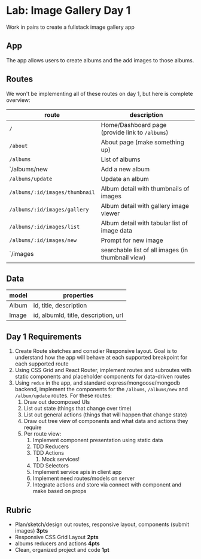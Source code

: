 Lab: Image Gallery Day 1
===

Work in pairs to create a fullstack image gallery app

## App

The app allows users to create albums and the add images to those albums.

## Routes

We won't be implementing all of these routes on day 1, but here is complete overview:

route | description
---|---
`/` | Home/Dashboard page (provide link to `/albums`)
`/about` | About page (make something up)
`/albums` | List of albums
`/albums/new | Add a new album
`/albums/update` | Update an album
`/albums/:id/images/thumbnail` | Album detail with thumbnails of images
`/albums/:id/images/gallery` | Album detail with gallery image viewer
`/albums/:id/images/list` | Album detail with tabular list of image data
`/albums/:id/images/new` | Prompt for new image
`/images | searchable list of all images (in thumbnail view)

## Data

model | properties
---|---
Album | id, title, description
Image | id, albumId, title, description, url


## Day 1 Requirements

1. Create Route sketches and consdier Responsive layout. Goal is to understand how the 
app will behave at each supported breakpoint for each supported route
1. Using CSS Grid and React Router, implement routes and subroutes with static components and 
placeholder components for data-driven routes
1. Using `redux` in the app, and standard express/mongoose/mongodb backend, implement the components
for the `/albums`, `/albums/new` and `/album/update` routes. For these routes:
    1. Draw out decomposed UIs
    1. List out state (things that change over time)
    1. List out general actions (things that will happen that change state)
    1. Draw out tree view of components and what data and actions they require
    1. Per route view:
        1. Implement component presentation using static data
        1. TDD Reducers
        1. TDD Actions
            1. Mock services!
        1. TDD Selectors
        1. Implement service apis in client app
        1. Implement need routes/models on server
        1. Integrate actions and store via connect with component and make based on props

## Rubric

* Plan/sketch/design out routes, responsive layout, components (submit images) **3pts**
* Responsive CSS Grid Layout **2pts**
* albums reducers and actions **4pts**
* Clean, organized project and code **1pt**
